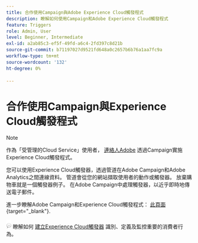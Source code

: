 ```yaml
---
title: 合作使用Campaign與Adobe Experience Cloud觸發程式
description: 瞭解如何使用Campaign和Adobe Experience Cloud觸發程式
feature: Triggers
role: Admin, User
level: Beginner, Intermediate
exl-id: a2ab85c3-ef5f-49fd-a6c4-2fd397c8d21b
source-git-commit: b71197027d9521fd648a0c2657b6b76a1aa7fc9a
workflow-type: tm+mt
source-wordcount: '132'
ht-degree: 0%

---
```


# 合作使用Campaign與Experience Cloud觸發程式

>[!NOTE]
>
>作為「受管理的Cloud Service」使用者， [連絡人Adobe](../start/campaign-faq.md#support) 透過Campaign實施Experience Cloud觸發程式。

您可以使用Experience Cloud觸發器，透過管道在Adobe Campaign和Adobe Analytics之間連線資料。 管道會從您的網站擷取使用者的動作或觸發器。 放棄購物車就是一個觸發器例子。 在Adobe Campaign中處理觸發器，以近乎即時地傳送電子郵件。

進一步瞭解Adobe Campaign和Experience Cloud觸發程式： [此頁面](https://experienceleague.adobe.com/docs/campaign-classic/using/integrating-with-adobe-experience-cloud/experience-triggers/about-triggers.html){target="_blank"}.

![](../assets/do-not-localize/speech.png) 瞭解如何 [建立Experience Cloud觸發器](https://experienceleague.adobe.com/docs/experience-cloud/triggers/create.html) 識別、定義及監控重要的消費者行為。

